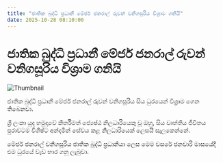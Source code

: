 ```yaml
---
title: "ජාතික බුද්ධි ප්‍රධානී මේජර් ජනරාල් රුවන් වනිගසූරිය විශ්‍රාම ගනියි"
date: 2025-10-28 08:10:00
---
```


# ජාතික බුද්ධි ප්‍රධානී මේජර් ජනරාල් රුවන් වනිගසූරිය විශ්‍රාම ගනියි

![Thumbnail](https://helakuru.sgp1.cdn.digitaloceanspaces.com/esana/images/lib/ruwan-wanigasuriya-mn.jpg)

ජාතික බුද්ධි ප්‍රධානී මේජර් ජනරාල් රුවන් වනිගසූරිය සිය ධුරයෙන් විශ්‍රාම ගෙන තිබෙනවා.

ශ්‍රී ලංකා යුද හමුදාවේ කීර්තිමත් ජ්‍යෙෂ්ඨ නිලධාරියෙකු වූ ඔහු, සිය වෘත්තීය ජීවිතය පුරාවටම විශිෂ්ට අන්දමින් සේවය කළ නිලධාරියෙක් ලෙසයි සැලකෙන්නේ.

මේජර් ජනරාල් වනිගසූරිය ජාතික බුද්ධි ප්‍රධානියා ලෙස මෙම වසරේ ජනවාරි මාසයේදී එම ධුරයේ වැඩ භාර ගනු ලැබුවා.

